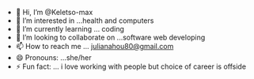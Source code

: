 - 👋 Hi, I’m @Keletso-max
- 👀 I’m interested in ...health and computers
- 🌱 I’m currently learning ... coding 
- 💞️ I’m looking to collaborate on ...software web developing 
- 📫 How to reach me ... julianahou80@gmail.com
- 😄 Pronouns: ...she/her
- ⚡ Fun fact: ... i love working with people but choice of career is offside 

<!---
Keletso-max/Keletso-max is a ✨ special ✨ repository because its `README.md` (this file) appears on your GitHub profile.
You can click the Preview link to take a look at your changes.
--->
